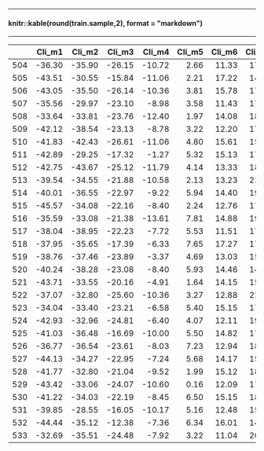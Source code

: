 ***
#### knitr::kable(round(train.sample,2), format = "markdown")
***
|    | Cli_m1| Cli_m2| Cli_m3| Cli_m4| Cli_m5| Cli_m6| Cli_m7| Cli_m8| Cli_m9| Cli_m10| Cli_m11| Cli_m12|  CRN|
|:---|------:|------:|------:|------:|------:|------:|------:|------:|------:|-------:|-------:|-------:|----:|
|504 | -36.30| -35.90| -26.15| -10.72|   2.66|  11.33|  17.04|  13.80|   5.57|  -10.96|  -30.40|  -40.47| 0.83|
|505 | -43.51| -30.55| -15.84| -11.06|   2.21|  17.22|  14.94|  15.92|   6.67|   -8.36|  -23.98|  -38.50| 0.83|
|506 | -43.05| -35.50| -26.14| -10.36|   3.81|  15.78|  17.71|  12.09|   5.01|  -11.36|  -31.24|  -39.52| 0.67|
|507 | -35.56| -29.97| -23.10|  -8.98|   3.58|  11.43|  17.63|  13.95|   4.01|   -8.76|  -29.99|  -38.88| 0.90|
|508 | -33.64| -33.81| -23.76| -12.40|   1.97|  14.08|  18.73|  12.47|   3.44|  -11.51|  -30.04|  -42.14| 0.78|
|509 | -42.12| -38.54| -23.13|  -8.78|   3.22|  12.20|  17.40|  14.78|   6.84|   -8.68|  -30.50|  -44.40| 1.17|
|510 | -41.83| -42.43| -26.61| -11.06|   4.80|  15.61|  15.07|  14.05|   3.52|   -9.85|  -32.00|  -37.50| 1.20|
|511 | -42.89| -29.25| -17.32|  -1.27|   5.32|  15.13|  17.66|  11.95|   4.53|   -8.70|  -33.20|  -40.25| 1.11|
|512 | -42.75| -43.67| -25.12| -11.79|   4.14|  13.33|  18.24|  16.10|   2.26|   -7.37|  -30.01|  -40.36| 0.96|
|513 | -39.54| -34.55| -21.88| -10.58|   2.13|  13.23|  21.27|  11.20|   6.06|  -11.28|  -29.94|  -40.76| 0.94|
|514 | -40.01| -36.55| -22.97|  -9.22|   5.94|  14.40|  19.49|  14.17|   6.83|   -7.49|  -27.58|  -37.90| 0.73|
|515 | -45.57| -34.08| -22.16|  -8.40|   2.24|  12.76|  17.50|  11.94|   4.75|   -8.85|  -34.95|  -38.76| 0.89|
|516 | -35.59| -33.08| -21.38| -13.61|   7.81|  14.88|  19.39|  16.06|   7.05|   -9.32|  -32.90|  -40.42| 0.72|
|517 | -38.04| -38.95| -22.23|  -7.72|   5.53|  11.51|  17.28|  13.97|   5.25|  -11.20|  -28.34|  -42.84| 1.01|
|518 | -37.95| -35.65| -17.39|  -6.33|   7.65|  17.27|  17.22|  12.94|   3.75|   -6.31|  -28.06|  -31.64| 1.03|
|519 | -38.76| -37.46| -23.89|  -3.37|   4.69|  13.03|  15.70|  14.21|   6.31|  -10.57|  -29.84|  -39.62| 0.94|
|520 | -40.24| -38.28| -23.08|  -8.40|   5.93|  14.46|  14.70|  11.82|   2.80|  -14.50|  -31.30|  -38.15| 1.01|
|521 | -43.71| -33.55| -20.16|  -4.91|   1.64|  14.15|  15.45|  13.97|   4.09|   -8.95|  -23.47|  -41.72| 1.03|
|522 | -37.07| -32.80| -25.60| -10.36|   3.27|  12.88|  21.06|  16.53|   4.18|   -8.76|  -31.73|  -35.81| 0.78|
|523 | -34.04| -33.40| -23.21|  -6.58|   5.40|  15.15|  17.76|  13.73|   3.36|  -10.25|  -31.54|  -37.69| 0.64|
|524 | -42.93| -32.96| -24.81|  -6.40|   4.07|  12.11|  19.02|  12.77|   4.87|  -13.15|  -36.69|  -40.68| 1.48|
|525 | -41.03| -36.48| -16.69| -10.00|   5.50|  14.82|  17.33|  16.24|   8.84|  -11.20|  -21.00|  -37.77| 1.10|
|526 | -36.77| -36.54| -23.61|  -8.03|   7.23|  12.94|  18.55|  11.43|   2.81|  -12.38|  -30.54|  -39.23| 1.16|
|527 | -44.13| -34.27| -22.95|  -7.24|   5.68|  14.17|  15.72|  13.25|   5.27|   -9.33|  -26.17|  -38.23| 1.00|
|528 | -41.77| -32.80| -21.04|  -9.52|   1.99|  15.12|  18.55|  14.30|   4.91|   -7.33|  -29.55|  -39.34| 1.12|
|529 | -43.42| -33.06| -24.07| -10.60|   0.16|  12.09|  17.08|  12.47|   2.93|  -10.82|  -34.32|  -42.55| 1.07|
|530 | -41.22| -34.03| -22.19|  -8.45|   6.50|  15.15|  18.78|  12.01|   6.94|   -5.60|  -26.78|  -33.27| 1.09|
|531 | -39.85| -28.55| -16.05| -10.17|   5.16|  12.48|  15.68|  12.95|   4.14|  -11.10|  -30.06|  -35.36| 1.17|
|532 | -44.44| -35.12| -12.38|  -7.36|   6.34|  16.01|  14.77|  15.23|   4.20|   -6.40|  -30.92|  -37.13| 0.59|
|533 | -32.69| -35.51| -24.48|  -7.92|   3.22|  11.04|  20.09|  15.33|   5.03|  -10.14|  -28.00|  -33.47| 1.17|
